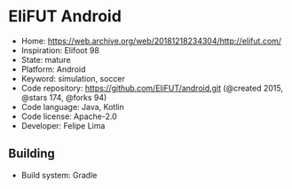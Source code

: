 # EliFUT Android

- Home: https://web.archive.org/web/20181218234304/http://elifut.com/
- Inspiration: Elifoot 98
- State: mature
- Platform: Android
- Keyword: simulation, soccer
- Code repository: https://github.com/EliFUT/android.git (@created 2015, @stars 174, @forks 94)
- Code language: Java, Kotlin
- Code license: Apache-2.0
- Developer: Felipe Lima

## Building

- Build system: Gradle
